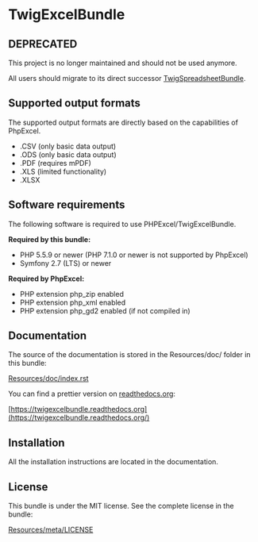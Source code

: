 # TwigExcelBundle

## DEPRECATED

This project is no longer maintained and should not be used anymore.
     
All users should migrate to its direct successor [TwigSpreadsheetBundle](https://github.com/MewesK/TwigSpreadsheetBundle).

## Supported output formats

The supported output formats are directly based on the capabilities of PhpExcel.

 * .CSV (only basic data output)
 * .ODS (only basic data output)
 * .PDF (requires mPDF)
 * .XLS (limited functionality)
 * .XLSX 

## Software requirements

The following software is required to use PHPExcel/TwigExcelBundle.

**Required by this bundle:**

 * PHP 5.5.9 or newer (PHP 7.1.0 or newer is not supported by PhpExcel)
 * Symfony 2.7 (LTS) or newer

**Required by PhpExcel:**

 * PHP extension php_zip enabled
 * PHP extension php_xml enabled
 * PHP extension php_gd2 enabled (if not compiled in)

## Documentation

The source of the documentation is stored in the Resources/doc/ folder in this bundle:
    
[Resources/doc/index.rst](https://github.com/MewesK/TwigExcelBundle/blob/master/Resources/doc/index.rst)

You can find a prettier version on [readthedocs.org](httsp://readthedocs.org):

[https://twigexcelbundle.readthedocs.org](https://twigexcelbundle.readthedocs.org/)

## Installation

All the installation instructions are located in the documentation.

## License

This bundle is under the MIT license. See the complete license in the bundle:

[Resources/meta/LICENSE](https://github.com/MewesK/TwigExcelBundle/blob/master/Resources/meta/LICENSE)
